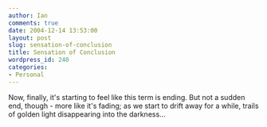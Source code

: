 ```yaml
---
author: Ian
comments: true
date: 2004-12-14 13:53:00
layout: post
slug: sensation-of-conclusion
title: Sensation of Conclusion
wordpress_id: 240
categories:
- Personal
---
```


Now, finally, it's starting to feel like this term is ending.  But not a sudden end, though - more like it's fading; as we start to drift away for a while, trails of golden light disappearing into the darkness...
